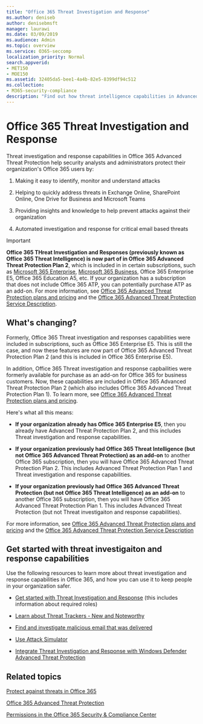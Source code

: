 ```yaml
---
title: "Office 365 Threat Investigation and Response"
ms.author: deniseb
author: denisebmsft
manager: laurawi
ms.date: 03/09/2019
ms.audience: Admin
ms.topic: overview
ms.service: O365-seccomp
localization_priority: Normal
search.appverid:
- MET150
- MOE150
ms.assetid: 32405da5-bee1-4a4b-82e5-8399df94c512
ms.collection: 
- M365-security-compliance
description: "Find out how threat intelligence capabilities in Advanced Threat Protection can help you research threats against your organization, respond to malware, phishing, and other attacks that Office 365 has detected on your behalf, and search for threat indicators."
---
```


# Office 365 Threat Investigation and Response

Threat investigation and response capabilities in Office 365 Advanced Threat Protection help security analysts and administrators protect their organization's Office 365 users by:
  
1. Making it easy to identify, monitor and understand attacks
    
2. Helping to quickly address threats in Exchange Online, SharePoint Online, One Drive for Business and Microsoft Teams
    
3. Providing insights and knowledge to help prevent attacks against their organization

4. Automated investigation and response for critical email based threats
    
> [!IMPORTANT]
> **Office 365 THreat Investigation and Responses (previously known as Office 365 Threat Intelligence) is now part of in Office 365 Advanced Threat Protection Plan 2**, which is included in in certain subscriptions, such as [Microsoft 365 Enterprise](https://www.microsoft.com/microsoft-365/enterprise/home), [Microsoft 365 Business](https://www.microsoft.com/microsoft-365/business), Office 365 Enterprise E5, Office 365 Education A5, etc. If your organization has a subscription that does not include Office 365 ATP, you can potentially purchase ATP as an add-on. For more information, see [Office 365 Advanced Threat Protection plans and pricing](https://products.office.com/exchange/advance-threat-protection) and the [Office 365 Advanced Threat Protection Service Description](https://docs.microsoft.com/en-us/office365/servicedescriptions/office-365-advanced-threat-protection-service-description#whats-new-in-office-365-advanced-threat-protection-atp). 
  
## What's changing?

Formerly, Office 365 Threat investigation and responses capabilities were included in subscriptions, such as Office 365 Enterprise E5. This is still the case, and now these features are now part of Office 365 Advanced Threat Protection Plan 2 (and this is included in Office 365 Enterprise E5). 

In addition, Office 365 Threat investigation and response capbailities were formerly available for purchase as an add-on for Office 365 for business customers. Now, these capabilities are included in Office 365 Advanced Threat Protection Plan 2 (which also includes Office 365 Advanced Threat Protection Plan 1). To learn more, see [Office 365 Advanced Threat Protection plans and pricing](https://products.office.com/exchange/advance-threat-protection).

Here's what all this means:

- **If your organization already has Office 365 Enterprise E5**, then you already have Advanced Threat Protection Plan 2, and this includes Threat investigation and response capabilities.

- **If your organization previously had Office 365 Threat Intelligence (but not Office 365 Advanced Threat Protection) as an add-on** to another Office 365 subscription, then you will have Office 365 Advanced Threat Protection Plan 2. This includes Advanced Threat Protection Plan 1 and Threat investigation and response capabilities. 

- **If your organization previously had Office 365 Advanced Threat Protection (but not Office 365 Threat Intelligence) as an add-on** to another Office 365 subscription, then you will have Office 365 Advanced Threat Protection Plan 1. This includes Advanced Threat Protection (but not Threat investigaiton and response capabilities).

For more information, see [Office 365 Advanced Threat Protection plans and pricing](https://products.office.com/exchange/advance-threat-protection) and the [Office 365 Advanced Threat Protection Service Description](https://docs.microsoft.com/en-us/office365/servicedescriptions/office-365-advanced-threat-protection-service-description#whats-new-in-office-365-advanced-threat-protection-atp)

## Get started with threat investigaiton and response capabilities

Use the following resources to learn more about threat investigation and response capabilities in Office 365, and how you can use it to keep people in your organization safer.
  
- [Get started with Threat Investigation and Response](get-started-with-ti.md) (this includes information about required roles) 
    
- [Learn about Threat Trackers - New and Noteworthy](threat-trackers.md)
    
- [Find and investigate malicious email that was delivered](investigate-malicious-email-that-was-delivered.md)
    
- [Use Attack Simulator](attack-simulator.md)
    
- [Integrate Threat Investigation and Response with Windows Defender Advanced Threat Protection](integrate-office-365-ti-with-wdatp.md)
    
## Related topics

[Protect against threats in Office 365](protect-against-threats.md)
  
[Office 365 Advanced Threat Protection](office-365-atp.md)
  
[Permissions in the Office 365 Security &amp; Compliance Center](permissions-in-the-security-and-compliance-center.md)
 